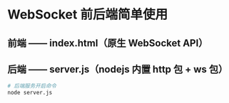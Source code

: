 # WebSocket 前后端简单使用

## 前端 —— index.html（原生 WebSocket API）

## 后端 —— server.js（nodejs 内置 http 包 + ws 包）

```sh
# 后端服务开启命令
node server.js
```
